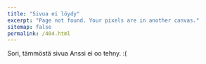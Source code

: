 ```yaml
---
title: "Sivua ei löydy"
excerpt: "Page not found. Your pixels are in another canvas."
sitemap: false
permalink: /404.html
---
```


Sori, tämmöstä sivua Anssi ei oo tehny. :(
